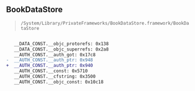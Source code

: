 ## BookDataStore

> `/System/Library/PrivateFrameworks/BookDataStore.framework/BookDataStore`

```diff

   __DATA_CONST.__objc_protorefs: 0x138
   __DATA_CONST.__objc_superrefs: 0x2a8
   __AUTH_CONST.__auth_got: 0x17c8
-  __AUTH_CONST.__auth_ptr: 0x948
+  __AUTH_CONST.__auth_ptr: 0x940
   __AUTH_CONST.__const: 0x5710
   __AUTH_CONST.__cfstring: 0x3500
   __AUTH_CONST.__objc_const: 0x10c18

```
